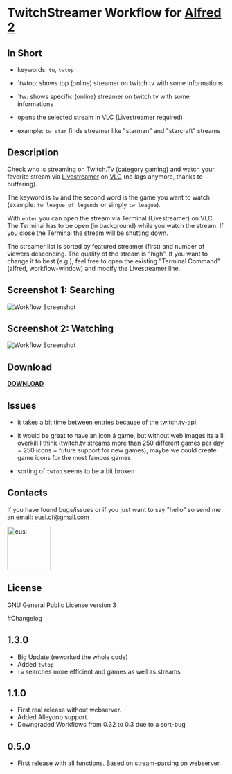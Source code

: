 TwitchStreamer Workflow for [Alfred 2](http://www.alfredapp.com)
==============================

## In Short
* keywords: `tw`, `twtop`

* `twtop: shows top (online) streamer on twitch.tv with some informations

* `tw: shows specific (online) streamer on twitch.tv with some informations

* opens the selected stream in VLC (Livestreamer required)

* example: `tw star` finds streamer like "starman" and "starcraft" streams


## Description

Check who is streaming on Twitch.Tv (category gaming) and watch your favorite stream via [Livestreamer](https://github.com/chrippa/livestreamer) on [VLC](http://www.videolan.org/vlc/index.html) (no lags anymore, thanks to buffering).

The keyword is `tw` and the second word is the game you want to watch (example: `tw league of legends` or simply `tw league`).

With `enter` you can open the stream via Terminal (Livestreamer) on VLC. The Terminal has to be open (in background) while you watch the stream. If you close the Terminal the stream will be shutting down.

The streamer list is sorted by featured streamer (first) and number of viewers descending. The quality of the stream is "high". If you want to change it to best (e.g.), feel free to open the existing "Terminal Command" (alfred, workflow-window) and modify the Livestreamer line.


## Screenshot 1: Searching
![Workflow Screenshot](https://github.com/eusi/alfred2-twitch-streamer/blob/master/screenshots/workflow1.jpg?raw=true)

## Screenshot 2: Watching
![Workflow Screenshot](https://github.com/eusi/alfred2-twitch-streamer/blob/master/screenshots/workflow2.jpg?raw=true)


## Download
**[DOWNLOAD](https://github.com/eusi/alfred2-twitch-streamer/blob/master/workflow/TwitchStreamer.alfredworkflow?raw=true)**


## Issues

* it takes a bit time between entries because of the twitch.tv-api

* it would be great to have an icon á game, but without web images its a lil overkill I think (twitch.tv streams more than 250 different games per day = 250 icons + future support for new games), maybe we could create game icons for the most famous games

* sorting of `twtop` seems to be a bit broken


## Contacts

If you have found bugs/issues or if you just want to say "hello" so send me an email: eusi.cf@gmail.com

<a href="https://github.com/eusi"><img src="https://2.gravatar.com/avatar/d954b2ec10b10436505ae62fe972df97?d=https%3A%2F%2Fidenticons.github.com%2Fe098fc2b57681a6f25ba17badf99aa6f.png&r=x&s=440" alt="eusi" title="eusi" width="100" height="100"></a>


## License

GNU General Public License version 3



#Changelog

## 1.3.0

* Big Update (reworked the whole code)
* Added `twtop`
* `tw` searches more efficient and games as well as streams


## 1.1.0

* First real release without webserver.
* Added Alleyoop support.
* Downgraded Workflows from 0.32 to 0.3 due to a sort-bug


## 0.5.0

* First release with all functions. Based on stream-parsing on webserver.
